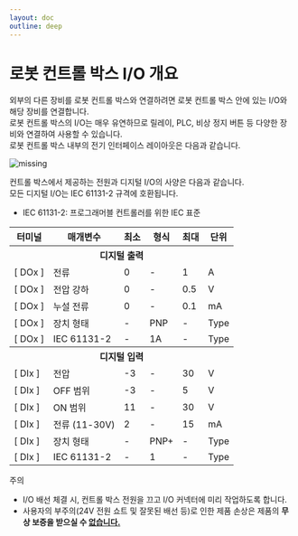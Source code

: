 ```yaml
---
layout: doc
outline: deep
---
```


# 로봇 컨트롤 박스 I/O 개요

외부의 다른 장비를 로봇 컨트롤 박스와 연결하려면 로봇 컨트롤 박스 안에 있는 I/O와 해당 장비를 연결합니다.<br>
로봇 컨트롤 박스의 I/O는 매우 유연하므로 릴레이, PLC, 비상 정지 버튼 등 다양한 장비와 연결하여 사용할 수 있습니다.<br>
로봇 컨트롤 박스 내부의 전기 인터페이스 레이아웃은 다음과 같습니다.

![missing](/manual/common/installation/7.png)

컨트롤 박스에서 제공하는 전원과 디지털 I/O의 사양은 다음과 같습니다.<br>
모든 디지털 I/O는 IEC 61131-2 규격에 호환됩니다.

- IEC 61131-2: 프로그래머블 컨트롤러를 위한 IEC 표준

<div class="center-align th-align td-align">
  <table>
    <tr>
      <th>터미널</th>
      <th>매개변수</th>
      <th>최소</th>
      <th>형식</th>
      <th>최대</th>
      <th>단위</th>
    </tr>
    <tr>
      <th colspan=6>디지털 출력</th>
    </tr>
    <tr>
      <td>[ DOx ]</td>
      <td>전류</td>
      <td>0</td>
      <td>-</td>
      <td>1</td>
      <td>A</td>
    </tr>
    <tr>
      <td>[ DOx ]</td>
      <td>전압 강하</td>
      <td>0</td>
      <td>-</td>
      <td>0.5</td>
      <td>V</td>
    </tr>
    <tr>
      <td>[ DOx ]</td>
      <td>누설 전류</td>
      <td>0</td>
      <td>-</td>
      <td>0.1</td>
      <td>mA</td>
    </tr>
    <tr>
      <td>[ DOx ]</td>
      <td>장치 형태</td>
      <td>-</td>
      <td>PNP</td>
      <td>-</td>
      <td>Type</td>
    </tr>
    <tr>
      <td>[ DOx ]</td>
      <td>IEC 61131-2</td>
      <td>-</td>
      <td>1A</td>
      <td>-</td>
      <td>Type</td>
    </tr>
    <tr>
      <th colspan=6>디지털 입력</th>
    </tr>
    <tr>
      <td>[ DIx ]</td>
      <td>전압</td>
      <td>-3</td>
      <td>-</td>
      <td>30</td>
      <td>V</td>
    </tr>
    <tr>
      <td>[ DIx ]</td>
      <td>OFF 범위</td>
      <td>-3</td>
      <td>-</td>
      <td>5</td>
      <td>V</td>
    </tr>
    <tr>
      <td>[ DIx ]</td>
      <td>ON 범위</td>
      <td>11</td>
      <td>-</td>
      <td>30</td>
      <td>V</td>
    </tr>
    <tr>
      <td>[ DIx ]</td>
      <td>전류 (11-30V)</td>
      <td>2</td>
      <td>-</td>
      <td>15</td>
      <td>mA</td>
    </tr>
    <tr>
      <td>[ DIx ]</td>
      <td>장치 형태</td>
      <td>-</td>
      <td>PNP+</td>
      <td>-</td>
      <td>Type</td>
    </tr>
    <tr>
      <td>[ DIx ]</td>
      <td>IEC 61131-2</td>
      <td>-</td>
      <td>1</td>
      <td>-</td>
      <td>Type</td>
    </tr>
  </table>
</div>

<div class="warning custom-block">
  <p class="custom-block-title">주의</p>
  <ul>
    <li>I/O 배선 체결 시, 컨트롤 박스 전원을 끄고 I/O 커넥터에 미리 작업하도록 합니다.</li>
    <li>사용자의 부주의(24V 전원 쇼트 및 잘못된 배선 등)로 인한 제품 손상은 제품의 <b>무상 보증을 받으실 수 <u>없습니다.</u></b></li>
  </ul>
</div>

